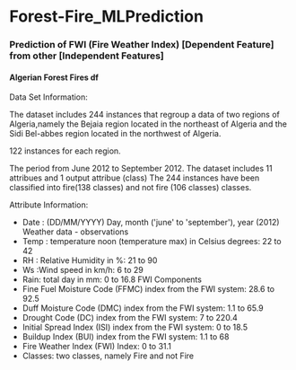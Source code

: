 # Forest-Fire_MLPrediction
 ### **Prediction of FWI (Fire Weather Index) [Dependent Feature] from other [Independent Features]**

#### Algerian Forest Fires df
Data Set Information:

The dataset includes 244 instances that regroup a data of two regions of Algeria,namely the Bejaia region located in the northeast of Algeria and the Sidi Bel-abbes region located in the northwest of Algeria.

122 instances for each region.

The period from June 2012 to September 2012. The dataset includes 11 attribues and 1 output attribue (class) The 244 instances have been classified into fire(138 classes) and not fire (106 classes) classes.

Attribute Information:

- Date : (DD/MM/YYYY) Day, month ('june' to 'september'), year (2012) Weather data - observations
- Temp : temperature noon (temperature max) in Celsius degrees: 22 to 42
- RH : Relative Humidity in %: 21 to 90
- Ws :Wind speed in km/h: 6 to 29
- Rain: total day in mm: 0 to 16.8 FWI Components
- Fine Fuel Moisture Code (FFMC) index from the FWI system: 28.6 to 92.5
- Duff Moisture Code (DMC) index from the FWI system: 1.1 to 65.9
- Drought Code (DC) index from the FWI system: 7 to 220.4
- Initial Spread Index (ISI) index from the FWI system: 0 to 18.5
- Buildup Index (BUI) index from the FWI system: 1.1 to 68
- Fire Weather Index (FWI) Index: 0 to 31.1
- Classes: two classes, namely Fire and not Fire
